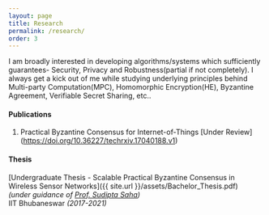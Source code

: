 ```yaml
---
layout: page
title: Research
permalink: /research/
order: 3
---
```

I am broadly interested in developing algorithms/systems which sufficiently guarantees- Security, Privacy and Robustness(partial if not completely). I always get a kick out of me while studying underlying principles behind Multi-party Computation(MPC), Homomorphic Encryption(HE), Byzantine Agreement, Verifiable Secret Sharing, etc..  

#### **Publications**
<!---Stay tuned for exciting updates....-->
1. Practical Byzantine Consensus for Internet-of-Things [Under Review] (https://doi.org/10.36227/techrxiv.17040188.v1)

#### **Thesis**

[Undergraduate Thesis - Scalable Practical Byzantine Consensus in Wireless Sensor Networks]({{ site.url }}/assets/Bachelor_Thesis.pdf)  
*(under guidance of [Prof. Sudipta Saha](https://www.iitbbs.ac.in/profile-print.php?furl=sudipta))*  
IIT Bhubaneswar *(2017-2021)*  
